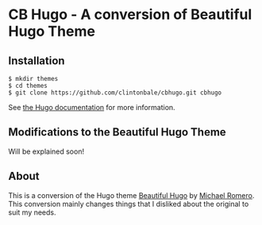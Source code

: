 # CB Hugo - A conversion of Beautiful Hugo Theme

## Installation

    $ mkdir themes
    $ cd themes
    $ git clone https://github.com/clintonbale/cbhugo.git cbhugo

See [the Hugo documentation](http://gohugo.io/themes/installing/) for more information.

## Modifications to the Beautiful Hugo Theme

Will be explained soon!

## About

This is a conversion of the Hugo theme [Beautiful Hugo](https://github.com/halogenica/beautifulhugo) by [Michael Romero](http://halogenica.net/). This conversion mainly changes things that I disliked about the original to suit my needs.